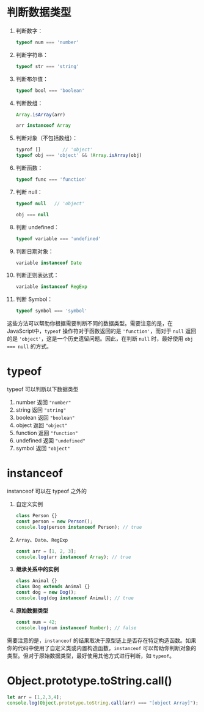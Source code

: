 # 判断数据类型

1. 判断数字：

   ```javascript
   typeof num === 'number'
   ```

2. 判断字符串：

   ```javascript
   typeof str === 'string'
   ```

3. 判断布尔值：

   ```javascript
   typeof bool === 'boolean'
   ```

4. 判断数组：

   ```javascript
   Array.isArray(arr)
   
   arr instanceof Array
   ```

5. 判断对象（不包括数组）：

   ```javascript
   typrof []        // 'object'
   typeof obj === 'object' && !Array.isArray(obj)
   ```

6. 判断函数：

   ```javascript
   typeof func === 'function'
   ```

7. 判断 null：

   ```javascript
   typeof null   // 'object'
   
   obj === null
   ```

8. 判断 undefined：

   ```javascript
   typeof variable === 'undefined'
   ```

9. 判断日期对象：

   ```javascript
   variable instanceof Date
   ```

10. 判断正则表达式：

    ```javascript
    variable instanceof RegExp
    ```

11. 判断 Symbol：

    ```javascript
    typeof symbol === 'symbol'
    ```

这些方法可以帮助你根据需要判断不同的数据类型。需要注意的是，在JavaScript中，`typeof` 操作符对于函数返回的是 `'function'`，而对于 `null` 返回的是 `'object'`，这是一个历史遗留问题。因此，在判断 `null` 时，最好使用 `obj === null` 的方式。





# typeof

typeof 可以判断以下数据类型

1. number                         返回 `"number"`
2. string                             返回 `"string"`
3. boolean                         返回 `"boolean"`
4. object                             返回 `"object"`
5. function                         返回 `"function"`
6. undefined                      返回 `"undefined"`
7. symbol                            返回 `"object"`



# instanceof

instanceof 可以在 typeof 之外的

1. 自定义实例

   ```javascript
   class Person {}
   const person = new Person();
   console.log(person instanceof Person); // true
   ```

2. `Array`、`Date`、`RegExp`

   ```javascript
   const arr = [1, 2, 3];
   console.log(arr instanceof Array); // true
   ```

3. **继承关系中的实例**

   ```javascript
   class Animal {}
   class Dog extends Animal {}
   const dog = new Dog();
   console.log(dog instanceof Animal); // true
   ```

4. **原始数据类型**

   ```javascript
   const num = 42;
   console.log(num instanceof Number); // false
   ```

需要注意的是，`instanceof` 的结果取决于原型链上是否存在特定构造函数。如果你的代码中使用了自定义类或内置构造函数，`instanceof` 可以帮助你判断对象的类型。但对于原始数据类型，最好使用其他方式进行判断，如 `typeof`。



# Object.prototype.toString.call()

```javascript
let arr = [1,2,3,4];
console.log(Object.prototype.toString.call(arr) === "[object Array]");
```

